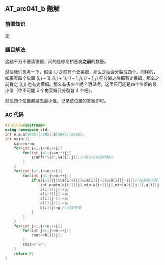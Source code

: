 ## AT_arc041_b 题解

### 前置知识

无

### 题目解法

这题千万不要读错题，问的是你高桥恶臭**之前**的数量。

然后我们思考一下，假设 $i,j$ 之前有个史莱姆，那么之后会分裂成四个。同样的，如果有四个位置 $(i,j-1),(i,j+1),(i-1,j),(i+1,j)$ 在分裂之后都有史莱姆，那么之前肯定 $(i,j)$ 也有史莱姆。那么有多少个呢？明显呢，这里只可能是四个位置的最小值（你不可能 $5$ 个史莱姆只分裂各 $4$ 个吧）。

然后四个位置都减去最小值，记录该位置的答案即可。

### AC 代码

```cpp
#include<iostream>
using namespace std;
int n,m,a[5005][5005],b[5005][5005];
int main(){
	cin>>n>>m;
	for(int i=1;i<=n;++i){
		for(int j=1;j<=m;++j){
			scanf("%1d",&a[i][j]);//输入可以这样输入
		}
	} 
	for(int i=1;i<=n;++i){
		for(int j=1;j<=m;++j){
			if(a[i-1][j]&&a[i+1][j]&&a[i][j-1]&&a[i][j+1]){//如果都不是 0
				int p=min(a[i-1][j],min(a[i+1][j],min(a[i][j-1],a[i][j+1])));//取最小值
				a[i-1][j]-=p;
				a[i+1][j]-=p;
				a[i][j-1]-=p;
				a[i][j+1]-=p;
				b[i][j]=p;//记录答案
			}
		}
	}
	for(int i=1;i<=n;++i){
		for(int j=1;j<=m;++j){
			cout<<b[i][j];
		}
		cout<<'\n';
	}
	return 0;
}
```
